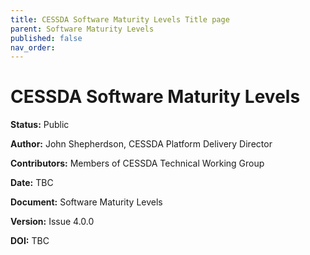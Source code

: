```yaml
---
title: CESSDA Software Maturity Levels Title page
parent: Software Maturity Levels
published: false
nav_order: 
---
```


# CESSDA Software Maturity Levels

**Status:** Public

**Author:** John Shepherdson, CESSDA Platform Delivery Director

**Contributors:** Members of CESSDA Technical Working Group

**Date:** TBC

**Document:** Software Maturity Levels

**Version:** Issue 4.0.0

**DOI:** TBC
